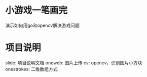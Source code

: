 # 小游戏一笔画完

演示如何用go和opencv解决游戏问题

# 项目说明
slide: 项目说明文档
oneweb: 图片上传
cv: opencv，识别图片小方块
onestrokes: 二维数组方式

